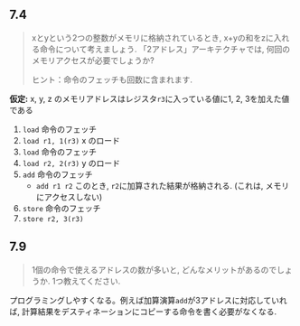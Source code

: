 ## 7.4
>xとyという2つの整数がメモリに格納されているとき,
>x+yの和をzに入れる命令について考えましょう.
>「2アドレス」アーキテクチャでは, 何回のメモリアクセスが必要でしょうか?
>
>ヒント：命令のフェッチも回数に含まれます.

**仮定:** x, y, z のメモリアドレスはレジスタ`r3`に入っている値に1, 2, 3を加えた値である

1. `load` 命令のフェッチ
1. `load r1, 1(r3)` x のロード
1. `load` 命令のフェッチ
1. `load r2, 2(r3)` y のロード
1. `add` 命令のフェッチ
    - `add r1 r2` このとき, `r2`に加算された結果が格納される. (これは, メモリにアクセスしない)
1. `store` 命令のフェッチ
1. `store r2, 3(r3)`

## 7.9
>1個の命令で使えるアドレスの数が多いと, どんなメリットがあるのでしょうか. 1つ教えてください.

プログラミングしやすくなる。例えば加算演算`add`が3アドレスに対応していれば, 計算結果をデスティネーションにコピーする命令を書く必要がなくなる.